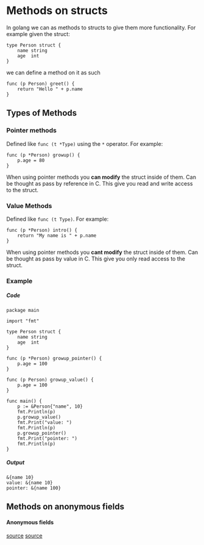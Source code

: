 # Methods on structs

In golang we can as methods to structs to give them more functionality. For example given the struct:

```
type Person struct {
	name string
	age  int
}
```

we can define a method on it as such

```
func (p Person) greet() {
	return "Hello " + p.name
}
```

## Types of Methods

### Pointer methods
Defined like `func (t *Type)` using the `*` operator. For example:

```
func (p *Person) growup() {
	p.age = 80
}
```

When using pointer methods you **can modify** the struct inside of them. Can be thought as pass by reference in C. This give you read and write access to the struct.

### Value Methods
Defined like `func (t Type)`. For example:

```
func (p *Person) intro() {
	return "My name is " + p.name
}
```

When using pointer methods you **cant modify** the struct inside of them. Can be thought as pass by value in C. This give you only read access to the struct.

### Example

##### Code

```
package main

import "fmt"

type Person struct {
	name string
	age  int
}

func (p *Person) growup_pointer() {
	p.age = 100
}

func (p Person) growup_value() {
	p.age = 100
}

func main() {
	p := &Person{"name", 10}
	fmt.Println(p)
	p.growup_value()
	fmt.Print("value: ")
	fmt.Println(p)
	p.growup_pointer()
	fmt.Print("pointer: ")
	fmt.Println(p)
}
```

##### Output
```
&{name 10}
value: &{name 10}
pointer: &{name 100}
```


## Methods on anonymous fields

#### Anonymous fields

[source](http://golangtutorials.blogspot.ca/2011/06/methods-on-structs.html)
[source](https://golang.org/doc/faq#methods_on_values_or_pointers)
